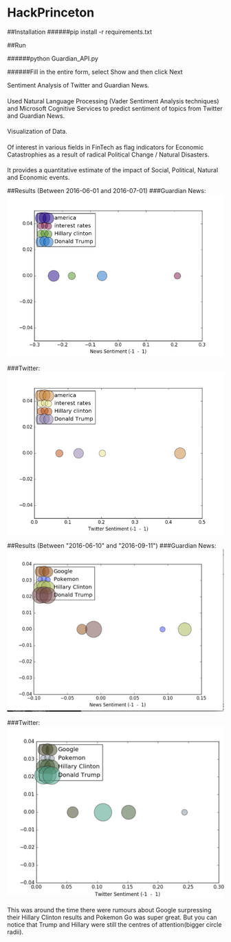 # HackPrinceton
##Installation
######pip install -r requirements.txt

##Run

######python Guardian_API.py

######Fill in the entire form, select Show and then click Next

Sentiment Analysis of Twitter and Guardian News.
####
Used Natural Language Processing (Vader Sentiment Analysis techniques) and Microsoft Cognitive Services to predict sentiment of topics from Twitter and Guardian News. 
####
Visualization of Data.
####
Of interest in various fields in FinTech as flag indicators for Economic Catastrophies as a result of radical Political Change / Natural Disasters. 
####
It provides a quantitative estimate of the impact of Social, Political, Natural and Economic events.

##Results (Between 2016-06-01 and 2016-07-01)
###Guardian News:
![alt text](https://github.com/ronakice/HackPrinceton/blob/master/news.png)

###Twitter:
![alt text](https://github.com/ronakice/HackPrinceton/blob/master/twitter.png)

##Results (Between "2016-06-10" and "2016-09-11")
###Guardian News:
![alt text](https://github.com/ronakice/HackPrinceton/blob/master/Screen%20Shot%202016-11-13%20at%203.10.17%20AM.png)

###Twitter:
![alt text](https://github.com/ronakice/HackPrinceton/blob/master/Screen%20Shot%202016-11-13%20at%203.10.22%20AM.png)

This was around the time there were rumours about Google surpressing their Hillary Clinton results and Pokemon Go was super great. But you can notice that Trump and Hillary were still the centres of attention(bigger circle radii).
